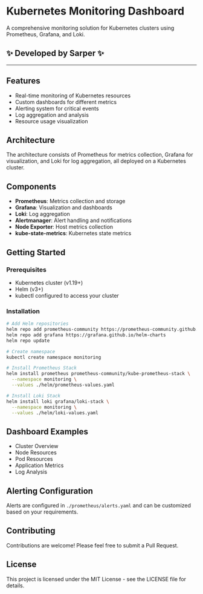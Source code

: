 # Kubernetes Monitoring Dashboard

A comprehensive monitoring solution for Kubernetes clusters using Prometheus, Grafana, and Loki.

## ✨ Developed by Sarper ✨

---

## Features

- Real-time monitoring of Kubernetes resources
- Custom dashboards for different metrics
- Alerting system for critical events
- Log aggregation and analysis
- Resource usage visualization

## Architecture

The architecture consists of Prometheus for metrics collection, Grafana for visualization, and Loki for log aggregation, all deployed on a Kubernetes cluster.

## Components

- **Prometheus**: Metrics collection and storage
- **Grafana**: Visualization and dashboards
- **Loki**: Log aggregation
- **Alertmanager**: Alert handling and notifications
- **Node Exporter**: Host metrics collection
- **kube-state-metrics**: Kubernetes state metrics

## Getting Started

### Prerequisites

- Kubernetes cluster (v1.19+)
- Helm (v3+)
- kubectl configured to access your cluster

### Installation

```bash
# Add Helm repositories
helm repo add prometheus-community https://prometheus-community.github.io/helm-charts
helm repo add grafana https://grafana.github.io/helm-charts
helm repo update

# Create namespace
kubectl create namespace monitoring

# Install Prometheus Stack
helm install prometheus prometheus-community/kube-prometheus-stack \
  --namespace monitoring \
  --values ./helm/prometheus-values.yaml

# Install Loki Stack
helm install loki grafana/loki-stack \
  --namespace monitoring \
  --values ./helm/loki-values.yaml
```

## Dashboard Examples

- Cluster Overview
- Node Resources
- Pod Resources
- Application Metrics
- Log Analysis

## Alerting Configuration

Alerts are configured in `./prometheus/alerts.yaml` and can be customized based on your requirements.

## Contributing

Contributions are welcome! Please feel free to submit a Pull Request.

## License

This project is licensed under the MIT License - see the LICENSE file for details.